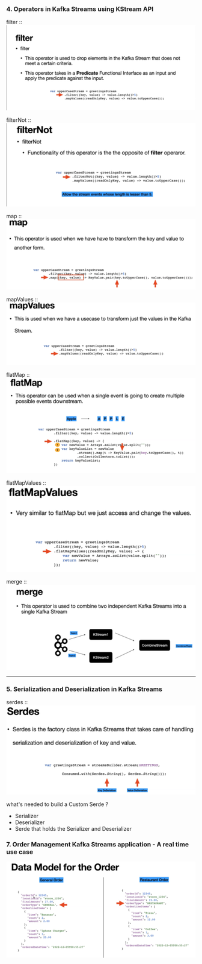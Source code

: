 
### 4. Operators in Kafka Streams using KStream API

filter ::
![filter.png](screenshots%2F4.%20Operators%20in%20Kafka%20Streams%20using%20KStream%20API%2Ffilter.png)

filterNot ::
![filterNot.png](screenshots%2F4.%20Operators%20in%20Kafka%20Streams%20using%20KStream%20API%2FfilterNot.png)

map ::
![map.png](screenshots%2F4.%20Operators%20in%20Kafka%20Streams%20using%20KStream%20API%2Fmap.png)

mapValues ::
![mapValues.png](screenshots%2F4.%20Operators%20in%20Kafka%20Streams%20using%20KStream%20API%2FmapValues.png)

flatMap ::
![flatMap.png](screenshots%2F4.%20Operators%20in%20Kafka%20Streams%20using%20KStream%20API%2FflatMap.png)

flatMapValues ::
![flatMapValues.png](screenshots%2F4.%20Operators%20in%20Kafka%20Streams%20using%20KStream%20API%2FflatMapValues.png)

merge ::
![merge.png](screenshots%2F4.%20Operators%20in%20Kafka%20Streams%20using%20KStream%20API%2Fmerge.png)


***

### 5. Serialization and Deserialization in Kafka Streams

serdes ::
![serdes.png](screenshots%2F5.%20Serialization%20and%20Deserialization%20in%20Kafka%20Streams%2Fserdes.png)


what's needed to build a Custom Serde ?
* Serializer
* Deserializer
* Serde that holds the Serializer and Deserializer

### 7. Order Management Kafka Streams application - A real time use case
![Data Model For The Order.png](screenshots%2F7.%20Order%20Management%20Kafka%20Streams%20application%20-%20A%20real%20time%20use%20case%2FData%20Model%20For%20The%20Order.png)





































































































































































































































































